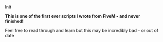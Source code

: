 Init

**This is one of the first ever scripts I wrote from FiveM - and never finished!**

Feel free to read through and learn but this may be incredibly bad - or out of date
